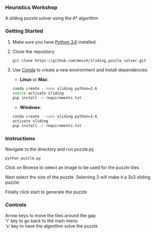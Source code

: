 ### Heuristics Workshop
A sliding puzzle solver using the A* algorithm

### Getting Started
1. Make sure you have [Python 3.6](https://www.python.org/) installed.

2. Clone the repository
    ```bash
    git clone https://github.com/mezzX/sliding_puzzle_solver.git
    ```
    
3. Use [Conda](https://conda.io/projects/conda/en/latest/user-guide/install/index.html) to create a new environment and install dependencies

    - __Linux__ or __Mac__: 
    ```bash
    conda create --name sliding python=3.6
    source activate sliding
    pip install -r requirements.txt
    ```
  
    - __Windows__: 
    ```bash
    conda create --name sliding python=3.6 
    activate sliding
    pip install -r requirements.txt
    ```

### Instructions
Navigate to the directory and run puzzle.py

    python puzzle.py

Click on Browse to select an image to be used for the puzzle tiles

Next select the size of the puzzle. Selecting 3 will make it a 3x3 sliding puzzle.

Finally click start to generate the puzzle

### Controls
Arrow keys to move the tiles around the gap<br>
'r' key to go back to the main menu<br>
's' key to have the algorithm solve the puzzle<br>
